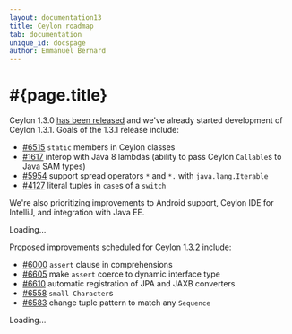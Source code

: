 ```yaml
---
layout: documentation13
title: Ceylon roadmap
tab: documentation
unique_id: docspage
author: Emmanuel Bernard
---
```

# #{page.title}

Ceylon 1.3.0 [has been released](/download) and we've already started
development of Ceylon 1.3.1. Goals of the 1.3.1 release include:

- [#6515](https://github.com/ceylon/ceylon/issues/6515) `static` 
  members in Ceylon classes
- [#1617](https://github.com/ceylon/ceylon/issues/1617) interop with 
  Java 8 lambdas (ability to pass Ceylon `Callable`s to Java SAM types)
- [#5954](https://github.com/ceylon/ceylon/issues/5954) support spread
  operators `*` and `*.` with `java.lang.Iterable`
- [#4127](https://github.com/ceylon/ceylon/issues/4127) literal tuples
  in `case`s of a `switch`

We're also prioritizing improvements to Android support, Ceylon IDE for
IntelliJ, and integration with Java EE.

<div id="milestones-progress">
    <div data-title="Ceylon 1.3.1" data-repo="ceylon" data-milestone="16">Loading…</div>
</div>

Proposed improvements scheduled for Ceylon 1.3.2 include:

- [#6000](https://github.com/ceylon/ceylon/issues/6000) `assert` clause
  in comprehensions
- [#6605](https://github.com/ceylon/ceylon/issues/6505) make `assert` 
  coerce to dynamic interface type
- [#6610](https://github.com/ceylon/ceylon/issues/6610) automatic 
  registration of JPA and JAXB converters
- [#6558](https://github.com/ceylon/ceylon/issues/6558) `small Character`s
- [#6583](https://github.com/ceylon/ceylon/issues/6583) change tuple 
  pattern to match any `Sequence`

<div id="milestones-progress">
    <div data-title="Ceylon 1.3.2" data-repo="ceylon" data-milestone="17">Loading…</div>
</div>
